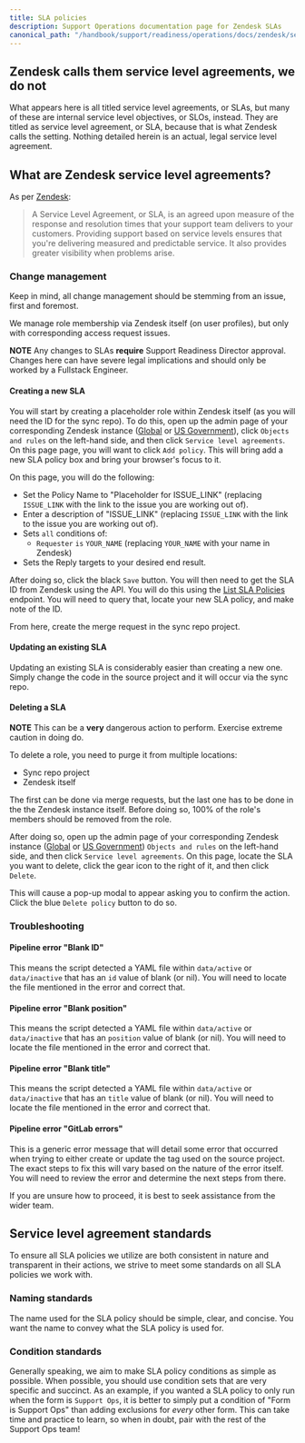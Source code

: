 ```yaml
---
title: SLA policies
description: Support Operations documentation page for Zendesk SLAs
canonical_path: "/handbook/support/readiness/operations/docs/zendesk/service-level-agreements"
---
```


## Zendesk calls them service level agreements, we do not

What appears here is all titled service level agreements, or SLAs, but many of
these are internal service level objectives, or SLOs, instead. They are titled
as service level agreement, or SLA, because that is what Zendesk calls the
setting. Nothing detailed herein is an actual, legal service level agreement.

## What are Zendesk service level agreements?

As per
[Zendesk](https://support.zendesk.com/hc/en-us/articles/204770038-Defining-and-using-SLA-policies):

> A Service Level Agreement, or SLA, is an agreed upon measure of the response
> and resolution times that your support team delivers to your customers.
> Providing support based on service levels ensures that you're delivering
> measured and predictable service. It also provides greater visibility when
> problems arise.

### Change management

Keep in mind, all change management should be stemming from an issue, first and
foremost.

We manage role membership via Zendesk itself (on user profiles), but only with
corresponding access request issues.

**NOTE** Any changes to SLAs **require** Support Readiness Director approval.
Changes here can have severe legal implications and should only be worked by a
Fullstack Engineer.

#### Creating a new SLA

You will start by creating a placeholder role within Zendesk itself (as you will
need the ID for the sync repo). To do this, open up the admin page of your
corresponding Zendesk instance ([Global](https://gitlab.zendesk.com/admin)
or [US Government](https://gitlab-federal-support.zendesk.com/admin)), click
`Objects and rules` on the left-hand side, and then click
`Service level agreements`. On this page page, you will want to click
`Add policy`. This will bring add a new SLA policy box and bring your browser's
focus to it.

On this page, you will do the following:

- Set the Policy Name to "Placeholder for ISSUE_LINK" (replacing `ISSUE_LINK`
  with the link to the issue you are working out of).
- Enter a description of "ISSUE_LINK" (replacing `ISSUE_LINK` with the link to
  the issue you are working out of).
- Sets `all` conditions of:
  - `Requester` `is` `YOUR_NAME` (replacing `YOUR_NAME` with your name in
    Zendesk)
- Sets the Reply targets to your desired end result.

After doing so, click the black `Save` button. You will then need to get the SLA
ID from Zendesk using the API. You will do this using the
[List SLA Policies](https://developer.zendesk.com/api-reference/ticketing/business-rules/sla_policies/#list-sla-policies)
endpoint. You will need to query that, locate your new SLA policy, and make note
of the ID.

From here, create the merge request in the sync repo project.

#### Updating an existing SLA

Updating an existing SLA is considerably easier than creating a new one. Simply
change the code in the source project and it will occur via the sync
repo.

#### Deleting a SLA

**NOTE** This can be a **very** dangerous action to perform. Exercise extreme
caution in doing do.

To delete a role, you need to purge it from multiple locations:

- Sync repo project
- Zendesk itself

The first can be done via merge requests, but the last one has to be done in the
the Zendesk instance itself. Before doing so, 100% of the role's members should
be removed from the role.

After doing so, open up the admin page of your corresponding Zendesk instance
([Global](https://gitlab.zendesk.com/admin) or
[US Government](https://gitlab-federal-support.zendesk.com/admin))
`Objects and rules` on the left-hand side, and then click
`Service level agreements`. On this page, locate the SLA you want to delete,
click the gear icon to the right of it, and then click `Delete`.

This will cause a pop-up modal to appear asking you to confirm the action. Click
the blue `Delete policy` button to do so.

### Troubleshooting

#### Pipeline error "Blank ID"

This means the script detected a YAML file within `data/active` or
`data/inactive` that has an `id` value of blank (or nil). You will need to
locate the file mentioned in the error and correct that.

#### Pipeline error "Blank position"

This means the script detected a YAML file within `data/active` or
`data/inactive` that has an `position` value of blank (or nil). You will need to
locate the file mentioned in the error and correct that.

#### Pipeline error "Blank title"

This means the script detected a YAML file within `data/active` or
`data/inactive` that has an `title` value of blank (or nil). You will need to
locate the file mentioned in the error and correct that.

#### Pipeline error "GitLab errors"

This is a generic error message that will detail some error that occurred when
trying to either create or update the tag used on the source project. The exact
steps to fix this will vary based on the nature of the error itself. You will
need to review the error and determine the next steps from there.

If you are unsure how to proceed, it is best to seek assistance from the wider
team.

## Service level agreement standards

To ensure all SLA policies we utilize are both consistent in nature and
transparent in their actions, we strive to meet some standards on all SLA
policies we work with.

### Naming standards

The name used for the SLA policy should be simple, clear, and concise. You want
the name to convey what the SLA policy is used for.

### Condition standards

Generally speaking, we aim to make SLA policy conditions as simple as possible.
When possible, you should use condition sets that are very specific and
succinct. As an example, if you wanted a SLA policy to only run when the form is
`Support Ops`, it is better to simply put a condition of "Form is Support Ops"
than adding exclusions for *every* other form. This can take time and practice
to learn, so when in doubt, pair with the rest of the Support Ops team!
